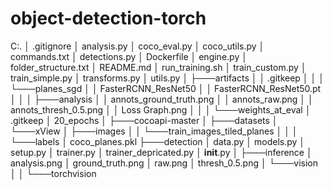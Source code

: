 ﻿# object-detection-torch
C:.
│   .gitignore
│   analysis.py
│   coco_eval.py
│   coco_utils.py
│   commands.txt
│   detections.py
│   Dockerfile
│   engine.py
│   folder_structure.txt
│   README.md
│   run_training.sh
│   train_custom.py
│   train_simple.py
│   transforms.py
│   utils.py
│
├───artifacts
│   │   .gitkeep
│   │
│   └───planes_sgd
│       │   FasterRCNN_ResNet50
│       │   FasterRCNN_ResNet50.pt
│       │
│       ├───analysis
│       │       annots_ground_truth.png
│       │       annots_raw.png
│       │       annots_thresh_0.5.png
│       │       Loss Graph.png
│       │
│       └───weights_at_eval
│               .gitkeep
│               20_epochs
│
├───cocoapi-master
│
├───datasets
│   └───xView
│       ├───images
│       │   └───train_images_tiled_planes
│       │
│       └───labels
│               coco_planes.pkl
├───detection
│       data.py
│       models.py
│       setup.py
│       trainer.py
│       trainer_depricated.py
│       __init__.py
│
├───inference
│       analysis.png
│       ground_truth.png
│       raw.png
│       thresh_0.5.png
│
└───vision
    │
    │
    └───torchvision
